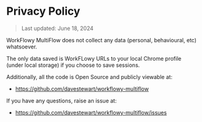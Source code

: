 Privacy Policy
==============

> Last updated: June 18, 2024

WorkFlowy MultiFlow does not collect any data (personal, behavioural, etc) whatsoever.

The only data saved is WorkFLowy URLs to your local Chrome profile (under local storage) if you choose to save sessions.

Additionally, all the code is Open Source and publicly viewable at:

- https://github.com/davestewart/workflowy-multiflow

If you have any questions, raise an issue at:

- https://github.com/davestewart/workflowy-multiflow/issues
